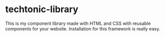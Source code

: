 # techtonic-library
 This is my component library made with HTML and CSS with reusable components for your website. Installation for this framework is really easy.
